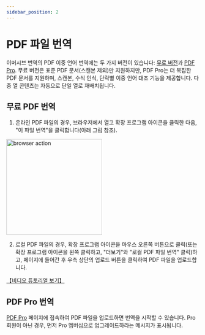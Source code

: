 ```yaml
---
sidebar_position: 2
---
```


# PDF 파일 번역

이머시브 번역의 PDF 이중 언어 번역에는 두 가지 버전이 있습니다: [무료 버전](https://app.immersivetranslate.com/file/)과 [PDF Pro](https://app.immersivetranslate.com/pdf-pro/). 무료 버전은 표준 PDF 문서(스캔본 제외)만 지원하지만, PDF Pro는 더 복잡한 PDF 문서를 지원하며, 스캔본, 수식 인식, 단락별 이중 언어 대조 기능을 제공합니다. 다중 열 콘텐츠는 자동으로 단일 열로 재배치됩니다.

## 무료 PDF 번역

1. 온라인 PDF 파일의 경우, 브라우저에서 열고 확장 프로그램 아이콘을 클릭한 다음, "이 파일 번역"을 클릭합니다(아래 그림 참조).

<img src="https://s.immersivetranslate.com/static/official-static/assets/browser-pdf.png" alt="browser action" width="250" />

2. 로컬 PDF 파일의 경우, 확장 프로그램 아이콘을 마우스 오른쪽 버튼으로 클릭(또는 확장 프로그램 아이콘을 왼쪽 클릭하고, "더보기"와 "로컬 PDF 파일 번역" 클릭)하고, 페이지에 들어간 후 우측 상단의 업로드 버튼을 클릭하여 PDF 파일을 업로드합니다.

[【비디오 튜토리얼 보기】](https://www.bilibili.com/video/BV1HP411z7Qi/?)

## PDF Pro 번역

[PDF Pro](https://app.immersivetranslate.com/pdf-pro/) 페이지에 접속하여 PDF 파일을 업로드하면 번역을 시작할 수 있습니다. Pro 회원이 아닌 경우, 먼저 Pro 멤버십으로 업그레이드하라는 메시지가 표시됩니다.
